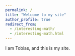 ```yaml
---
permalink: /
title: "Welcome to my site"
author_profile: true
redirect_from: 
  - /interesting-math/
  - /interesting-math.html
---
```


I am Tobias, and this is my site.